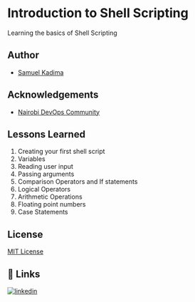 
# Introduction to Shell Scripting

Learning the basics of Shell Scripting


## Author

- [Samuel Kadima](https://github.com/kadimasum)


## Acknowledgements

 - [Nairobi DevOps Community](https://github.com/NaiDevOpsCom)
 


## Lessons Learned

1. Creating your first shell script
2. Variables
3. Reading user input
4. Passing arguments
5. Comparison Operators and If statements
6. Logical Operators
7. Arithmetic Operations
8. Floating point numbers
9. Case Statements


## License

[MIT License](https://choosealicense.com/licenses/mit/)



## 🔗 Links

[![linkedin](https://img.shields.io/badge/linkedin-0A66C2?style=for-the-badge&logo=linkedin&logoColor=white)](https://www.linkedin.com/in/stephanie-kibet-0610bb1b1/)

